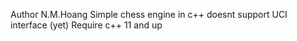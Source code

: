 Author N.M.Hoang
Simple chess engine in c++
doesnt support UCI interface (yet)
Require c++ 11 and up

